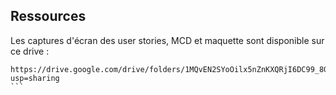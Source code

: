 ## Ressources

Les captures d'écran des user stories, MCD et maquette sont disponible sur ce drive :

````
https://drive.google.com/drive/folders/1MQvEN2SYoOilx5nZnKXQRjI6DC99_8Ga?usp=sharing
```